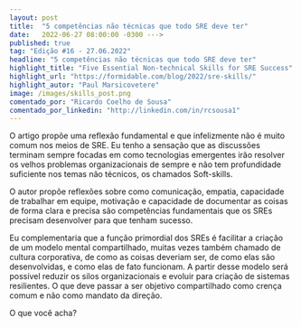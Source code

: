 ```yaml
---
layout: post 
title:  "5 competências não técnicas que todo SRE deve ter"
date:   2022-06-27 08:00:00 -0300 --->
published: true
tag: "Edição #16 - 27.06.2022"
headline: "5 competências não técnicas que todo SRE deve ter"
highlight_title: "Five Essential Non-technical Skills for SRE Success"
highlight_url: "https://formidable.com/blog/2022/sre-skills/"
highlight_autor: "Paul Marsicovetere"
image: /images/skills_post.png
comentado_por: "Ricardo Coelho de Sousa"
comentado_por_linkedin: "http://linkedin.com/in/rcsousa1"
---
```

O artigo propõe uma reflexão fundamental e que infelizmente não é muito comum nos meios de SRE. Eu tenho a sensação que as discussões terminam sempre focadas em como tecnologias emergentes irão resolver os velhos problemas organizacionais de sempre e não tem profundidade suficiente nos temas não técnicos, os chamados Soft-skills.

O autor propõe reflexões sobre como comunicação, empatia, capacidade de trabalhar em equipe, motivação e capacidade de documentar as coisas de forma clara e precisa são competências fundamentais que os SREs precisam desenvolver para que tenham sucesso.

Eu complementaria que a função primordial dos SREs é facilitar a criação de um modelo mental compartilhado, muitas vezes também chamado de cultura corporativa, de como as coisas deveriam ser, de como elas são desenvolvidas, e como elas de fato funcionam. A partir desse modelo será possível reduzir os silos organizacionais e evoluir para criação de sistemas resilientes. O que deve passar a ser objetivo compartilhado como crença comum e não como mandato da direção.

O que você acha?